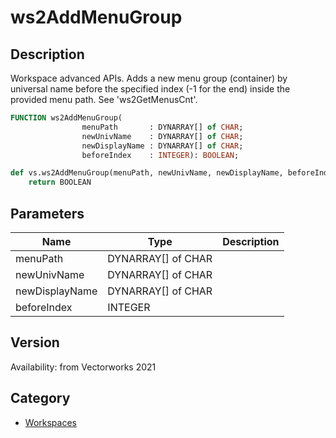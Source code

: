 # ws2AddMenuGroup

## Description
Workspace advanced APIs. Adds a new menu group (container) by universal name before the specified index (-1 for the end) inside the provided menu path. See 'ws2GetMenusCnt'.

```pascal
FUNCTION ws2AddMenuGroup(
				menuPath       : DYNARRAY[] of CHAR;
				newUnivName    : DYNARRAY[] of CHAR;
				newDisplayName : DYNARRAY[] of CHAR;
				beforeIndex    : INTEGER): BOOLEAN;
```

```python
def vs.ws2AddMenuGroup(menuPath, newUnivName, newDisplayName, beforeIndex):
    return BOOLEAN
```

## Parameters
|Name|Type|Description|
|---|---|---|
|menuPath|DYNARRAY[] of CHAR|   |
|newUnivName|DYNARRAY[] of CHAR|   |
|newDisplayName|DYNARRAY[] of CHAR|   |
|beforeIndex|INTEGER|   |

## Version
Availability: from Vectorworks 2021

## Category
* [Workspaces](../Categories/Workspaces.md)
